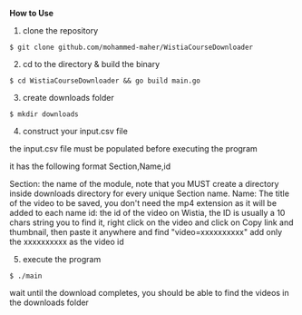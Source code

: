 **How to Use**

1. clone the repository

`$ git clone github.com/mohammed-maher/WistiaCourseDownloader`

2. cd to the directory & build the binary

`$ cd WistiaCourseDownloader && go build main.go`

3. create downloads folder

`$ mkdir downloads`

4. construct your input.csv file

the input.csv file must be populated before executing the program

it has the following format
Section,Name,id

Section: the name of the module, note that you MUST create a directory inside downloads directory for every unique Section name.
Name: The title of the video to be saved, you don't need the mp4 extension as it will be added to each name
id: the id of the video on Wistia, the ID is usually a 10 chars string you
to find it, right click on the video and click on Copy link and thumbnail, then paste it anywhere and find "video=xxxxxxxxxx" add only the xxxxxxxxxx as the video id


5. execute the program

`$ ./main`

wait until the download completes, you should be able to find the videos in the downloads folder